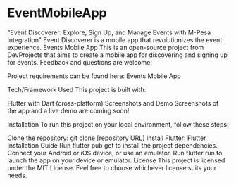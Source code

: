 # EventMobileApp
"Event Discoverer: Explore, Sign Up, and Manage Events with M-Pesa Integration"  Event Discoverer is a mobile app that revolutionizes the event experience. 
Events Mobile App
This is an open-source project from DevProjects that aims to create a mobile app for discovering and signing up for events. Feedback and questions are welcome!

Project requirements can be found here: Events Mobile App

Tech/Framework Used
This project is built with:

Flutter with Dart (cross-platform)
Screenshots and Demo
Screenshots of the app and a live demo are coming soon!

Installation
To run this project on your local environment, follow these steps:

Clone the repository: git clone [repository URL]
Install Flutter: Flutter Installation Guide
Run flutter pub get to install the project dependencies.
Connect your Android or iOS device, or use an emulator.
Run flutter run to launch the app on your device or emulator.
License
This project is licensed under the MIT License. Feel free to choose whichever license suits your needs.
